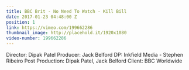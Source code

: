 ```yaml
---
title: BBC Brit - No Need To Watch - Kill Bill
date: 2017-01-23 04:48:00 Z
position: 1
link: https://vimeo.com/199662286
thumbnail_image: http://placehold.it/1920x1080
video-number: 199662286
---
```


Director: Dipak Patel
Producer: Jack Belford
DP: Inkfield Media - Stephen Ribeiro
Post Production: Dipak Patel, Jack Belford
Client: BBC Worldwide